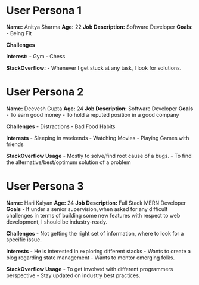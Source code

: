 # User Persona 1
**Name:** Anitya Sharma
**Age:** 22
**Job Description:** Software Developer
**Goals:** 
    - Being Fit

**Challenges**

**Interest:**
    - Gym
    - Chess

**StackOverflow:**
    - Whenever I get stuck at any task, I look for solutions.

# User Persona 2
**Name:** Deevesh Gupta
**Age:** 24
**Job Description:** Software Developer
**Goals**
    - To earn good money
    - To hold a reputed position in a good company

**Challenges**
    - Distractions
    - Bad Food Habits

**Interests**
    - Sleeping in weekends
    - Watching Movies
    - Playing Games with friends

**StackOverflow Usage**
    - Mostly to solve/find root cause of a bugs.
    - To find the alternative/best/optimum solution of a problem


# User Persona 3

**Name:** Hari Kalyan
**Age:** 24
**Job Description:** Full Stack MERN Developer
**Goals**
    - If under a senior supervision, when asked for any difficult challenges in terms of building some new features with respect to web development, I should be industry-ready.

**Challenges**
    - Not getting the right set of information, where to look for a specific issue.

**Interests**
    - He is interested in exploring different stacks
    - Wants to create a blog regarding state management
    - Wants to mentor emerging folks.

**StackOverflow Usage**
    - To get involved with different programmers perspective
    - Stay updated on industry best practices.

